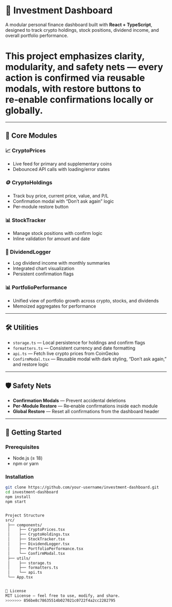 # 💼 Investment Dashboard

A modular personal finance dashboard built with **React + TypeScript**, designed to track crypto holdings, stock positions, dividend income, and overall portfolio performance.


This project emphasizes **clarity**, **modularity**, and **safety nets** — every action is confirmed via reusable modals, with restore buttons to re‑enable confirmations locally or globally.
=======

---

## 🧩 Core Modules

### 📈 CryptoPrices
- Live feed for primary and supplementary coins
- Debounced API calls with loading/error states

### 🪙 CryptoHoldings
- Track buy price, current price, value, and P/L
- Confirmation modal with “Don’t ask again” logic
- Per‑module restore button

### 📊 StockTracker
- Manage stock positions with confirm logic
- Inline validation for amount and date

### 💸 DividendLogger
- Log dividend income with monthly summaries
- Integrated chart visualization
- Persistent confirmation flags

### 📊 PortfolioPerformance
- Unified view of portfolio growth across crypto, stocks, and dividends
- Memoized aggregates for performance

---

## 🛠️ Utilities

- `storage.ts` — Local persistence for holdings and confirm flags  
- `formatters.ts` — Consistent currency and date formatting  
- `api.ts` — Fetch live crypto prices from CoinGecko  
- `ConfirmModal.tsx` — Reusable modal with dark styling, “Don’t ask again,” and restore logic

---

## 🛡️ Safety Nets

- **Confirmation Modals** — Prevent accidental deletions  
- **Per‑Module Restore** — Re‑enable confirmations inside each module  
- **Global Restore** — Reset all confirmations from the dashboard header

---

## 🚀 Getting Started

### Prerequisites
- Node.js (≥ 18)
- npm or yarn

### Installation
```bash
git clone https://github.com/your-username/investment-dashboard.git
cd investment-dashboard
npm install
npm start


Project Structure
src/
 ├── components/
 │    ├── CryptoPrices.tsx
 │    ├── CryptoHoldings.tsx
 │    ├── StockTracker.tsx
 │    ├── DividendLogger.tsx
 │    ├── PortfolioPerformance.tsx
 │    └── ConfirmModal.tsx
 ├── utils/
 │    ├── storage.ts
 │    ├── formatters.ts
 │    └── api.ts
 └── App.tsx


📜 License
MIT License — feel free to use, modify, and share.
>>>>>>> 856be8c78635514b027021c0722f4a2cc2282795
